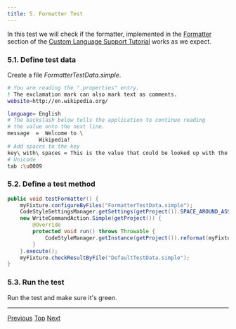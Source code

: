 ```yaml
---
title: 5. Formatter Test
---
```


In this test we will check if the formatter, implemented in the
[Formatter](/tutorials/custom_language_support/formatter.md)
section of the
[Custom Language Support Tutorial](/tutorials/custom_language_support_tutorial.md)
works as we expect.

### 5.1. Define test data

Create a file *FormatterTestData.simple*.

```bash
# You are reading the ".properties" entry.
! The exclamation mark can also mark text as comments.
website=http://en.wikipedia.org/

language= English
# The backslash below tells the application to continue reading
# the value onto the next line.
message  =  Welcome to \
          Wikipedia!
# Add spaces to the key
key\ with\ spaces = This is the value that could be looked up with the key "key with spaces".
# Unicode
tab :\u0009
```

### 5.2. Define a test method

```java
public void testFormatter() {
    myFixture.configureByFiles("FormatterTestData.simple");
    CodeStyleSettingsManager.getSettings(getProject()).SPACE_AROUND_ASSIGNMENT_OPERATORS = true;
    new WriteCommandAction.Simple(getProject()) {
        @Override
        protected void run() throws Throwable {
            CodeStyleManager.getInstance(getProject()).reformat(myFixture.getFile());
        }
    }.execute();
    myFixture.checkResultByFile("DefaultTestData.simple");
}
```

### 5.3. Run the test

Run the test and make sure it's green.

-----

[Previous](annotator_test.html)
[Top](../writing_tests_for_plugins.html)
[Next](rename_test.html)
